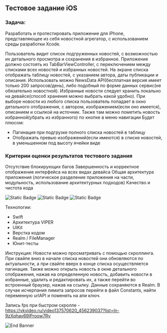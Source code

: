 ## Тестовое задание iOS

### Задача:
Разработать и протестировать приложение для iPhone, представляющее из себя новостной агрегатор, с использованием среды разработки Xcode.

Пользователь видит список подгруженных новостей, с возможностью их детального просмотра и сохранения в избранное.
Приложение должно состоять из TabBarViewController, с переключением между списками всех новостей и избранных новостей. На экране списка отображать таблицу новостей, с указанием автора, даты публикации и описания.
Использовать можно NewsData API(бесплатная версия имеет только 200 запросов/день), либо подобный по форме данных сервис(не обязательно новостной).
Избранные новости следует хранить локально на девайсе(способ хранения можно выбрать какой удобно).
При выборе новости из любого списка пользователь попадает в окно детального отображения, с автором, изображением(если оно имеется), описанием и ссылкой на источник. Также там можно пометить новость избранной(убрать из избранного) по кнопке в меню навигации
Будет плюсом:
- Пагинация при подгрузке полного списка новостей в таблицу
- Отображать превью изображений(если имеются) в списке новостей, в уменьшенном под высоту ячейки виде

### Критерии оценки результатов тестового задания
Отсутствие блокирующих багов
Завершенность и корректное отображение интерфейса на всех видах девайса
Общая архитектура приложения (логическое разделение приложения на части, модульность, использование архитектурных подходов)
Качество и чистота кода

![Static Badge](https://img.shields.io/badge/Swift-5.0-orange) ![Static Badge](https://img.shields.io/badge/Xcode-16.1-blue) ![Static Badge](https://img.shields.io/badge/iOS-15.0-green)

Технологии:
- Swift
- Архитектура VIPER
- UIKit
- Верстка кодом
- Realm / FileManager
- Юнит-тесты

Инструкция:
Новости можно просматривать с помощью скроллинга. При свайпе вниз в начале списка новостей они обновляются по актуальности, а при свайпе вверх в конце списка осуществляется пагинация. Также можно открыть новость в окне детального отображения, нажав на определенную новость, добавить новости в избранные, удалить и редактировать их, а также перейти во встроенный браузер, нажав на ссылку. Данные сохраняются в Realm.
В случае исчерпания лимита запросов перейти в файл Constants, найти переменную urlAPI и поменять на апи ключ.

Запись fps при быстром скролле - https://vkvideo.ru/video137570620_456239037?list=ln-9zXqhav69lProow7Ry

![End Banner](record.gif)
